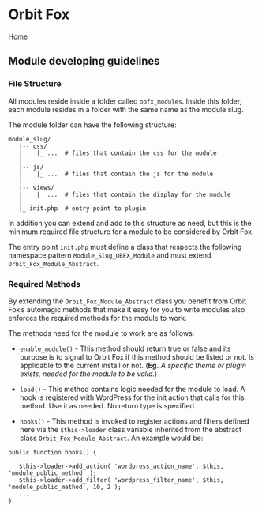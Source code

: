 # Orbit Fox

[Home](../README.md)

## Module developing guidelines

### File Structure

All modules reside inside a folder called `obfx_modules`. Inside this folder, each module 
resides in a folder with the same name as the module slug.

The module folder can have the following structure:
```$bash
module_slug/
   |-- css/
   |    |_ ...  # files that contain the css for the module
   |    
   |-- js/
   |    |_ ...  # files that contain the js for the module
   |    
   |-- views/
   |    |_ ...  # files that contain the display for the module
   |    
   |_ init.php  # entry point to plugin
```
In addition you can extend and add to this structure as need, but this is the minimum required 
file structure for a module to be considered by Orbit Fox.

The entry point `init.php` must define a class that respects the following namespace pattern 
`Module_Slug_OBFX_Module` and must extend `Orbit_Fox_Module_Abstract`.

### Required Methods

By extending the `Orbit_Fox_Module_Abstract` class you benefit from Orbit Fox’s automagic 
methods that make it easy for you to write modules also enforces the required methods for 
the module to work.

The methods need for the module to work are as follows:

 - `enable_module()` - This method should return true or false and its purpose is to signal 
 to Orbit Fox if this method should be listed or not. Is applicable to the current install 
 or not. (**Eg.** *A specific theme or plugin exists, needed for the module to be valid.*)
 
 - `load()` - This method contains logic needed for the module to load. A hook is registered 
 with WordPress for the init action that calls for this method. Use it as needed. No return 
 type is specified.
 
 - `hooks()` - This method is invoked to register actions and filters defined here via 
 the `$this->loader` class variable inherited from the abstract class `Orbit_Fox_Module_Abstract`. 
 An example would be:
 ```$php
 public function hooks() {
    ...
    $this->loader->add_action( 'wordpress_action_name', $this, 'module_public_method' );
    $this->loader->add_filter( 'wordpress_filter_name', $this, 'module_public_method', 10, 2 );
    ...
 }
```
